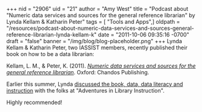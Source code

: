+++
nid = "2906"
uid = "21"
author = "Amy West"
title = "Podcast about \"Numeric data services and sources for the general reference librarian\" by Lynda Kellam & Katharin Peter"
tags = [ "Tools and Apps",]
oldpath = "/resources/podcast-about-numeric-data-services-and-sources-general-reference-librarian-lynda-kellam-k"
date = "2011-10-06 09:35:16 -0700"
draft = "false"
banner = "/img/blog/blog-placeholder.png"
+++
Lynda Kellam & Katharin Peter, two IASSIST members, recently published
their book on how to be a data librarian:

Kellam, L. M., & Peter, K. (2011). [*Numeric data services and sources
for the general reference
librarian*](http://www.amazon.com/Numeric-Services-Sources-Reference-Librarian/dp/1843345803).
Oxford: Chandos Publishing. 

Earlier this summer, Lynda [discussed the book, data, data literacy and
instruction](http://adlibinstruction.blogspot.com/2011/07/episode-28-she-got-data.html)
with the folks at "Adventures in Library Instruction".

Highly recommended!
